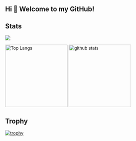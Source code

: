 ## Hi 👋 Welcome to my GitHub!

<!--
**DaiIshida4869/DaiIshida4869** is a ✨ _special_ ✨ repository because its `README.md` (this file) appears on your GitHub profile.

Here are some ideas to get you started:

- 🔭 I’m currently working on ...
- 🌱 I’m currently learning ...
- 👯 I’m looking to collaborate on ...
- 🤔 I’m looking for help with ...
- 💬 Ask me about ...
- 📫 How to reach me: ...
- 😄 Pronouns: ...
- ⚡ Fun fact: ...
-->

## Stats
![](http://github-profile-summary-cards.vercel.app/api/cards/profile-details?username=DaiIshida4869&theme=onedark)
<p align="left"> 
  <img alt="Top Langs" height="200px" src="https://github-readme-stats.vercel.app/api/top-langs/?username=DaiIshida4869&layout=compact&count_private=true&show_icons=true&theme=onedark" />
  <img alt="github stats" height="200px" src="http://github-profile-summary-cards.vercel.app/api/cards/stats?username=DaiIshida4869&ayout=compact&count_private=true&theme=onedark" />
</p>

## Trophy
[![trophy](https://github-profile-trophy.vercel.app/?username=DaiIshida4869&theme=onedark)](https://github.com/ryo-ma/github-profile-trophy)

